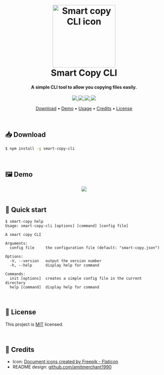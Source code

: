 <h1 align="center">
    <br>
    <a href="http://www.amitmerchant.com/electron-markdownify">
        <img src="https://i.imgur.com/XDXPiDw.png" alt="Smart copy CLI icon" width="200">
    </a>
    <br>
    Smart Copy CLI
    <br>
</h1>

<h4 align="center">A simple CLI tool to allow you copying files easily.</h4>

<p align="center">
    <a href="https://nodejs.dev">
        <img src="https://img.shields.io/badge/Node.JS-68A063?style=for-the-badge&logo=node.js&logoColor=white">
    </a>
    <a href="https://www.typescriptlang.org">
        <img src="https://img.shields.io/badge/TypeScript-007acc?style=for-the-badge&logo=typescript&logoColor=white">
    </a>
    <a href="https://www.npmjs.com/package/smart-copy-cli">
        <img src="https://img.shields.io/badge/NPM-ff0000?style=for-the-badge&logo=npm&logoColor=white">
    </a>
    <a href="https://paypal.me/aiixu">
        <img src="https://img.shields.io/badge/Donate-00457C?style=for-the-badge&logo=paypal&logoColor=white">
    </a>
</p>

<p align="center">
    <a href="#📥-download">Download</a> •
    <a href="#🖼️-demo">Demo</a> •
    <a href="#🏃-usage">Usage</a> •
    <a href="#👑-credits">Credits</a> •
    <a href="#📝-license">License</a>
</p>

<br>

## 📥 Download

```sh
$ npm install -g smart-copy-cli
```

<br>

## 🖼️ Demo

<div align="center">
    <img src="https://i.imgur.com/zXDXs41.gif">
</div>

<br>

## 🏃 Quick start

```
$ smart-copy help
Usage: smart-copy-cli [options] [command] [config file]

A smart copy CLI

Arguments:
  config file     the configuration file (default: "smart-copy.json")

Options:
  -V, --version   output the version number
  -h, --help      display help for command

Commands:
  init [options]  creates a simple config file in the current directory
  help [command]  display help for command
```

<br>

## 📝 License

This project is <a href="https://opensource.org/licenses/MIT">MIT</a> licensed.

<br>

## 👑 Credits

- Icon: <a href="https://www.flaticon.com/free-icons/document" title="document icons">Document icons created by Freepik - Flaticon</a>
- README design: <a href="https://github.com/amitmerchant1990/electron-markdownify/blob/master/README.md">github.com/amitmerchant1990</a>